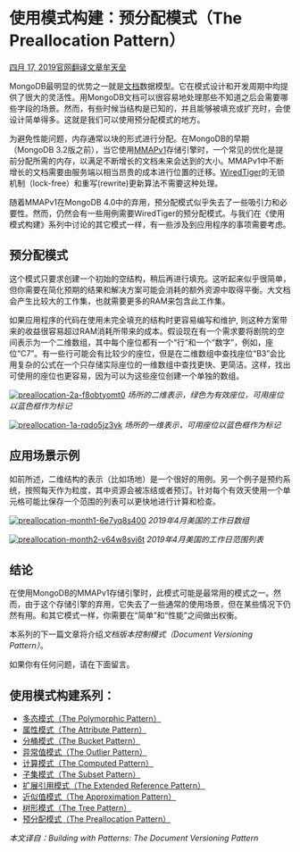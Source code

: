 # 使用模式构建：预分配模式（The Preallocation Pattern）

[四月 17, 2019](http://www.mongoing.com/archives/25525)[官网翻译文章](http://www.mongoing.com/translation_blogs)[牟天垒](http://www.mongoing.com/archives/author/sh5dragon5)

MongoDB最明显的优势之一就是[文档](https://docs.mongodb.com/manual/core/document/?_ga=2.170372647.668462152.1555152647-1197570158.1502203710)数据模型。它在模式设计和开发周期中均提供了很大的灵活性。用MongoDB文档可以很容易地处理那些不知道之后会需要哪些字段的场景。然而，有些时候当结构是已知的，并且能够被填充或扩充时，会使设计简单得多。这就是我们可以使用预分配模式的地方。

为避免性能问题，内存通常以块的形式进行分配。在MongoDB的早期（MongoDB 3.2版之前），当它使用[MMAPv1](https://docs.mongodb.com/manual/core/mmapv1/?_ga=2.207634709.668462152.1555152647-1197570158.1502203710)存储引擎时，一个常见的优化是提前分配所需的内存，以满足不断增长的文档未来会达到的大小。MMAPv1中不断增长的文档需要由服务端以相当昂贵的成本进行位置的迁移。[WiredTiger](https://docs.mongodb.com/manual/core/wiredtiger/?_ga=2.3099191.668462152.1555152647-1197570158.1502203710)的无锁机制（lock-free）和重写(rewrite)更新算法不需要这种处理。

随着MMAPv1在MongoDB 4.0中的弃用，预分配模式似乎失去了一些吸引力和必要性。然而，仍然会有一些用例需要WiredTiger的预分配模式。与我们在《使用模式构建》系列中讨论的其它模式一样，有一些涉及到应用程序的事项需要考虑。

## 预分配模式

这个模式只要求创建一个初始的空结构，稍后再进行填充。这听起来似乎很简单，但你需要在简化预期的结果和解决方案可能会消耗的额外资源中取得平衡。大文档会产生比较大的工作集，也就需要更多的RAM来包含此工作集。

如果应用程序的代码在使用未完全填充的结构时更容易编写和维护, 则这种方案带来的收益很容易超过RAM消耗所带来的成本。假设现在有一个需求要将剧院的空间表示为一个二维数组，其中每个座位都有一个“行”和一个“数字”，例如，座位“C7”。有一些行可能会有比较少的座位，但是在二维数组中查找座位“B3”会比用复杂的公式在一个只存储实际座位的一维数组中查找更快、更简洁。这样，找出可使用的座位也更容易，因为可以为这些座位创建一个单独的数组。

[![preallocation-2a-f8obtyomt0](http://mongoing.com/wp-content/uploads/2019/04/preallocation-2a-f8obtyomt0.png)](http://mongoing.com/wp-content/uploads/2019/04/preallocation-2a-f8obtyomt0.png)
*场所的二维表示，绿色为有效座位，可用座位以蓝色框作为标记*

[![preallocation-1a-rqdo5jz3vk](http://mongoing.com/wp-content/uploads/2019/04/preallocation-1a-rqdo5jz3vk.png)](http://mongoing.com/wp-content/uploads/2019/04/preallocation-1a-rqdo5jz3vk.png)
*场所的一维表示，可用座位以蓝色框作为标记*

## 应用场景示例

如前所述，二维结构的表示（比如场地）是一个很好的用例。另一个例子是预约系统，按照每天作为粒度，其中资源会被冻结或者预订。针对每个有效天使用一个单元格可能比保存一个范围的列表可以更快地进行计算和检查。

[![preallocation-month1-6e7yq8s400](http://mongoing.com/wp-content/uploads/2019/04/preallocation-month1-6e7yq8s400-300x285.png)](http://mongoing.com/wp-content/uploads/2019/04/preallocation-month1-6e7yq8s400.png)
*2019年4月美国的工作日数组*

[![preallocation-month2-v64w8svj6t](http://mongoing.com/wp-content/uploads/2019/04/preallocation-month2-v64w8svj6t-300x285.png)](http://mongoing.com/wp-content/uploads/2019/04/preallocation-month2-v64w8svj6t.png)
*2019年4月美国的工作日范围列表*

## 结论

在使用MongoDB的MMAPv1存储引擎时，此模式可能是最常用的模式之一。然而，由于这个存储引擎的弃用，它失去了一些通常的使用场景，但在某些情况下仍然有用。和其它模式一样，你需要在“简单”和“性能”之间做出权衡。

本系列的下一篇文章将介绍*文档版本控制模式（Document Versioning Pattern）*。

如果你有任何问题，请在下面留言。

## 使用模式构建系列：

- [多态模式（The Polymorphic Pattern）](http://mongoing.com/archives/20007)
- [属性模式（The Attribute Pattern）](http://mongoing.com/archives/22881)
- [分桶模式（The Bucket Pattern）](http://mongoing.com/archives/24190)
- [异常值模式（The Outlier Pattern）](http://mongoing.com/archives/24757)
- [计算模式（The Computed Pattern）](http://mongoing.com/archives/24825)
- [子集模式（The Subset Pattern）](http://mongoing.com/archives/25244)
- [扩展引用模式（The Extended Reference Pattern）](http://mongoing.com/archives/25410)
- [近似值模式（The Approximation Pattern）](http://mongoing.com/archives/25484)
- [树形模式（The Tree Pattern）](http://mongoing.com/archives/25491)
- [预分配模式（The Preallocation Pattern）](http://mongoing.com/archives/25525)

*本文译自：Building with Patterns: The Document Versioning Pattern*